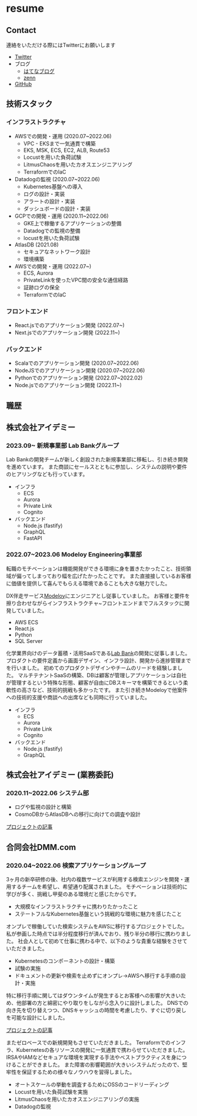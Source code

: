 # resume

## Contact

連絡をいただける際にはTwitterにお願いします
- [Twitter](https://twitter.com/hetare70914)
- ブログ
    - [はてなブログ](https://takahiro0914.hatenablog.com)
    - [zenn](https://zenn.dev/hetare)
- [GitHub](https://github.com/OriishiTakahiro)

## 技術スタック

### インフラストラクチャ

- AWSでの開発・運用 (2020.07~2022.06)
    - VPC - EKSまで一気通貫で構築
    - EKS, MSK, ECS, EC2, ALB, Route53
    - Locustを用いた負荷試験
    - LitmusChaosを用いたカオスエンジニアリング
    - TerraformでのIaC
- Datadogの監視 (2020.07~2022.06)
    - Kubernetes基盤への導入
    - ログの設計・実装
    - アラートの設計・実装
    - ダッシュボードの設計・実装
- GCPでの開発・運用 (2020.11~2022.06)
    - GKE上で稼働するアプリケーションの整備
    - Datadogでの監視の整備
    - locustを用いた負荷試験
- AtlasDB (2021.08)
    - セキュアなネットワーク設計
    - 環境構築
- AWSでの開発・運用 (2022.07~)
    - ECS, Aurora
    - PrivateLinkを使ったVPC間の安全な通信経路
    - 証跡ログの保全
    - TerraformでのIaC

### フロントエンド

- React.jsでのアプリケーション開発 (2022.07~)
- Next.jsでのアプリケーション開発 (2022.11~)

### バックエンド

- Scalaでのアプリケーション開発 (2020.07~2022.06)
- NodeJSでのアプリケーション開発 (2020.07~2022.06)
- Pythonでのアプリケーション開発 (2022.07~2022.02)
- Node.jsでのアプリケーション開発 (2022.11~)

## 職歴

## 株式会社アイデミー

### 2023.09~ 新規事業部 Lab Bankグループ

Lab Bankの開発チームが新しく創設された新規事業部に移転し、引き続き開発を進めています。
また商談にセールスとともに参加し、システムの説明や要件のヒアリングなども行っています。

- インフラ
    - ECS
    - Aurora
    - Private Link
    - Cognito
- バックエンド
    - Node.js (fastify)
    - GraphQL
    - FastAPI

### 2022.07~2023.06 Modeloy Engineering事業部

転職のモチベーションは機能開発ができる環境に身を置きたかったこと、技術領域が偏ってしまっており幅を広げたかったことです。 
また直接接しているお客様に価値を提供して喜んでもらえる環境であることも大きな魅力でした。

DX伴走サービス[Modeloy](https://www.modeloy.ai)にエンジニアとし従事していました。
お客様と要件を擦り合わせながらインフラストラクチャ~フロントエンドまでフルスタックに開発していました。
- AWS ECS
- React.js
- Python
- SQL Server

化学業界向けのデータ蓄積・活用SaaSである[Lab Bank](https://labbank.jp)の開発に従事しました。
プロダクトの要件定義から画面デザイン、インフラ設計、開発から進捗管理までを行いました。
初めてのプロダクトデザインやチームのリードを経験しました。
マルチテナントSaaSの構築、DBは顧客が管理しアプリケーションは自社が管理するという特殊な形態、顧客が自由にDBスキーマを構築できるという柔軟性の高さなど、技術的挑戦も多かったです。
また引き続きModeloyで他案件への技術的支援や商談への出席なども同時に行っていました。
- インフラ
    - ECS
    - Aurora
    - Private Link
    - Cognito
- バックエンド
    - Node.js (fastify)
    - GraphQL

## 株式会社アイデミー (業務委託)

### 2020.11~2022.06 システム部

- ログや監視の設計と構築
- CosmoDBからAtlasDBへの移行に向けての調査や設計

[プロジェクトの記事](https://alms.dev/entry/2022/03/01/120000)


## 合同会社DMM.com

### 2020.04~2022.06 検索アプリケーショングループ

3ヶ月の新卒研修の後、社内の複数サービスが利用する検索エンジンを開発・運用するチームを希望し、希望通り配属されました。
モチベーションは技術的に学びが多く、挑戦し甲斐のある環境だと感じたからです。
- 大規模なインフラストラクチャに携わりたかったこと
- ステートフルなKubernetes基盤という挑戦的な環境に魅力を感じたこと

オンプレで稼働していた検索システムをAWSに移行するプロジェクトでした。
私が参画した時点では半分程度移行が済んでおり、残り半分の移行に携わりました。
社会人として初めて仕事に携わる中で、以下のような貴重な経験をさせていただきました。
- Kubernetesのコンポーネントの設計・構築
- 試験の実施
- ドキュメントの更新や検索を止めずにオンプレ-\>AWSへ移行する手順の設計・実施

特に移行手順に関してはダウンタイムが発生するとお客様への影響が大きいため、他部署の方と綿密にやり取りをしながら念入りに設計しました。
DNSでの向き先を切り替えつつ、DNSキャッシュの時間を考慮したり、すぐに切り戻しを可能な設計にしました。

[プロジェクトの記事](https://inside.dmm.com/entry/2021/01/19/DMMSearchAWS)

またゼロベースでの新規開発もさせていただきました。
Terraformでのインフラ、Kubernetesの各リソースの開発に一気通貫で携わらせていただきました。
IRSAやIAMなどセキュアな環境を実現する手法やベストプラクティスを身につけることができました。
また障害の影響範囲が大きいシステムだったので、堅牢性を保証するための様々なノウハウを習得しました。
- オートスケールの挙動を調査するためにOSSのコードリーディング
- Locustを用いた負荷試験を実施
- LitmusChaosを用いたカオスエンジニアリングの実施
- Datadogの監視
